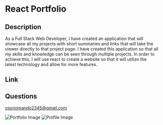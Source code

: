 # React Portfolio

## Description
As a Full Stack Web Developer, I have created an application that will showcase all my projects with short summaries and links that will take the viewer directly to that project page. I have created this application so that all my skills and knowledge can be seen through multiple projects. In order to achieve this, I will use react to create a website so that it will utilize the latest technology and allow for more features.

## Link


## Questions
osoriomando2345@gmail.com


![Portfolio Image](src/imgs/portfolio.png)
![Profile Image](https://avatars2.githubusercontent.com/u/65792333?v=4/to/img.png)